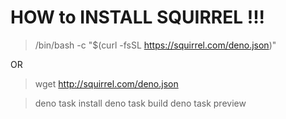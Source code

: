 # HOW to INSTALL SQUIRREL !!!

> /bin/bash -c "$(curl -fsSL https://squirrel.com/deno.json)"

OR

> wget http://squirrel.com/deno.json

> deno task install deno task build deno task preview
